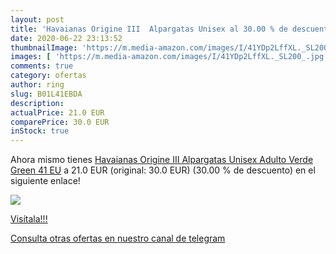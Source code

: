 ```yaml
---
layout: post
title: 'Havaianas Origine III  Alpargatas Unisex al 30.00 % de descuento'
date: 2020-06-22 23:13:52
thumbnailImage: 'https://m.media-amazon.com/images/I/41YDp2LffXL._SL200_.jpg'
images: [ 'https://m.media-amazon.com/images/I/41YDp2LffXL._SL200_.jpg' ]
comments: true
category: ofertas
author: ring
slug: B01L41EBDA
description:
actualPrice: 21.0 EUR
comparePrice: 30.0 EUR
inStock: true
---
```


Ahora mismo tienes [Havaianas Origine III  Alpargatas Unisex Adulto  Verde  Green   41 EU](https://www.amazon.com/dp/B01L41EBDA/?tag=redken08-20) a 21.0 EUR (original: 30.0 EUR) (30.00 %  de descuento) en el siguiente enlace!

[![](https://m.media-amazon.com/images/I/41YDp2LffXL._SL200_.jpg)](https://www.amazon.com/dp/B01L41EBDA/?tag=redken08-20)

[Visítala!!!](https://www.amazon.com/dp/B01L41EBDA/?tag=redken08-20)

[Consulta otras ofertas en nuestro canal de telegram](https://t.me/s/ofertas25)
